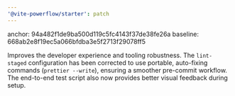 ```yaml
---
'@vite-powerflow/starter': patch
---
```


anchor: 94a482f1de9ba500d119c5fc4143f37de38fe26a
baseline: 668ab2e8f19ec5a066bfdba3e5f2713f29078ff5

Improves the developer experience and tooling robustness. The `lint-staged` configuration has been corrected to use portable, auto-fixing commands (`prettier --write`), ensuring a smoother pre-commit workflow. The end-to-end test script also now provides better visual feedback during setup.
